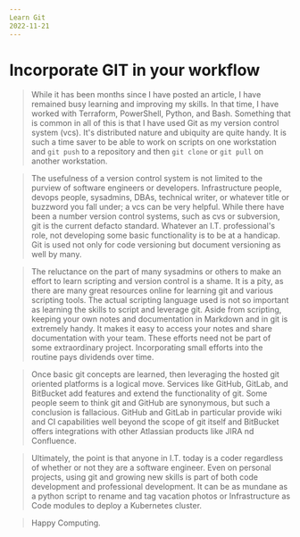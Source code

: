 ```yaml
---
Learn Git
2022-11-21
---
```


# Incorporate GIT in your workflow

> While it has been months since I have posted an article, I have remained busy learning and improving my skills. In that time, I have worked with Terraform, PowerShell, Python, and Bash. Something that is common in all of this is that I have used Git as my version control system (vcs). It's distributed nature and ubiquity are quite handy. It is such a time saver to be able to work on scripts on one workstation and `git push` to a repository and then `git clone` or `git pull` on another workstation.

> The usefulness of a version control system is not limited to the purview of software engineers or developers. Infrastructure people, devops people, sysadmins, DBAs, technical writer, or whatever title or buzzword you fall under; a vcs can be very helpful. While there have been a number version control systems, such as cvs or subversion, git is the current defacto standard. Whatever an I.T. professional's role, not developing some basic functionality is to be at a handicap. Git is used not only for code versioning but document versioning as well by many.

> The reluctance on the part of many sysadmins or others to make an effort to learn scripting and version control is a shame. It is a pity, as there are many great resources online for learning git and various scripting tools. The actual scripting language used is not so important as learning the skills to script and leverage git. Aside from scripting, keeping your own notes and documentation in Markdown and in git is extremely handy. It makes it easy to access your notes and share documentation with your team. These efforts need not be part of some extraordinary project. Incorporating small efforts into the routine pays dividends over time.

> Once basic git concepts are learned, then leveraging the hosted git oriented platforms is a logical move. Services like GitHub, GitLab, and BitBucket add features and extend the functionality of git. Some people seem to think git and GitHub are synonymous, but such a conclusion is fallacious. GitHub and GitLab in particular provide wiki and CI capabilities well beyond the scope of git itself and BitBucket offers integrations with other Atlassian products like JIRA nd Confluence.

> Ultimately, the point is that anyone in I.T. today is a coder regardless of whether or not they are a software engineer. Even on personal projects, using git and growing new skills is part of both code development and professional development. It can be as mundane as a python script to rename and tag vacation photos or Infrastructure as Code modules to deploy a Kubernetes cluster.

> Happy Computing.

